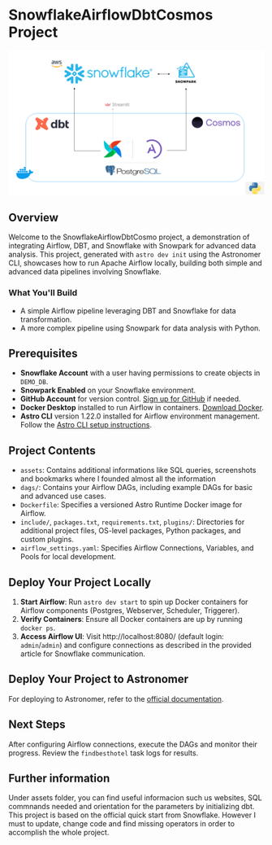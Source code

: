 # SnowflakeAirflowDbtCosmos Project
![snowflake_architecture.png](assets%2Fsnowflake_architecture.png)
## Overview

Welcome to the SnowflakeAirflowDbtCosmo project, a demonstration of integrating Airflow, DBT, and Snowflake with Snowpark for advanced data analysis. This project, generated with `astro dev init` using the Astronomer CLI, showcases how to run Apache Airflow locally, building both simple and advanced data pipelines involving Snowflake.

### What You'll Build

- A simple Airflow pipeline leveraging DBT and Snowflake for data transformation.
- A more complex pipeline using Snowpark for data analysis with Python.

## Prerequisites

- **Snowflake Account** with a user having permissions to create objects in `DEMO_DB`.
- **Snowpark Enabled** on your Snowflake environment.
- **GitHub Account** for version control. [Sign up for GitHub](https://github.com/join) if needed.
- **Docker Desktop** installed to run Airflow in containers. [Download Docker](https://www.docker.com/products/docker-desktop).
- **Astro CLI** version 1.22.0 installed for Airflow environment management. Follow the [Astro CLI setup instructions](https://www.astronomer.io/docs/cloud/stable/develop/cli-quickstart).

## Project Contents
- `assets`: Contains additional informations like SQL queries, screenshots and bookmarks where I founded almost all the information
- `dags/`: Contains your Airflow DAGs, including example DAGs for basic and advanced use cases.
- `Dockerfile`: Specifies a versioned Astro Runtime Docker image for Airflow.
- `include/`, `packages.txt`, `requirements.txt`, `plugins/`: Directories for additional project files, OS-level packages, Python packages, and custom plugins.
- `airflow_settings.yaml`: Specifies Airflow Connections, Variables, and Pools for local development.

## Deploy Your Project Locally

1. **Start Airflow**: Run `astro dev start` to spin up Docker containers for Airflow components (Postgres, Webserver, Scheduler, Triggerer).
2. **Verify Containers**: Ensure all Docker containers are up by running `docker ps`.
3. **Access Airflow UI**: Visit http://localhost:8080/ (default login: `admin`/`admin`) and configure connections as described in the provided article for Snowflake communication.

## Deploy Your Project to Astronomer

For deploying to Astronomer, refer to the [official documentation](https://docs.astronomer.io/cloud/deploy-code/).

## Next Steps

After configuring Airflow connections, execute the DAGs and monitor their progress. Review the `findbesthotel` task logs for results.

## Further information

Under assets folder, you can find useful informacion such us websites, SQL commnands needed and orientation for the parameters by initializing dbt.
This project is based on the official quick start from Snowflake. However I must to update, change code and find missing operators in order to accomplish the whole project.
